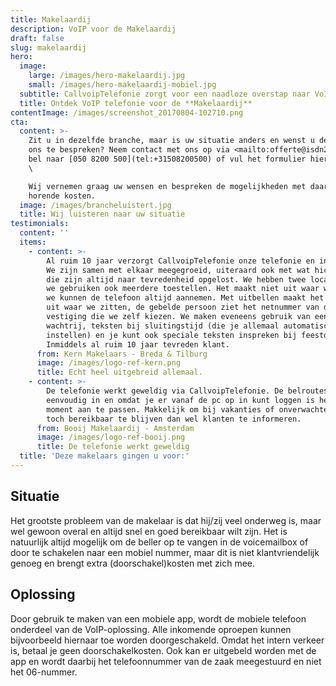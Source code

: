 ```yaml
---
title: Makelaardij
description: VoIP voor de Makelaardij
draft: false
slug: makelaardij
hero:
  image:
    large: /images/hero-makelaardij.jpg
    small: /images/hero-makelaardij-mobiel.jpg
  subtitle: CallvoipTelefonie zorgt voor een naadloze overstap naar VoIP!
  title: Ontdek VoIP telefonie voor de **Makelaardij**
contentImage: /images/screenshot_20170804-102710.png
cta:
  content: >-
    Zit u in dezelfde branche, maar is uw situatie anders en wenst u deze met
    ons te bespreken? Neem contact met ons op via <mailto:offerte@isdn2voip.nl>,
    bel naar [050 8200 500](tel:+31508200500) of vul het formulier hiernaast in.
    \

    Wij vernemen graag uw wensen en bespreken de mogelijkheden met daarbij
    horende kosten.
  image: /images/brancheluistert.jpg
  title: Wij luisteren naar uw situatie
testimonials:
  content: ''
  items:
    - content: >-
        Al ruim 10 jaar verzorgt CallvoipTelefonie onze telefonie en internet.
        We zijn samen met elkaar meegegroeid, uiteraard ook met wat hickups maar
        die zijn altijd naar tevredenheid opgelost. We hebben twee locaties en
        we gebruiken ook meerdere toestellen. Het maakt niet uit waar we zitten,
        we kunnen de telefoon altijd aannemen. Met uitbellen maakt het ook niet
        uit waar we zitten, de gebelde persoon ziet het netnummer van de
        vestiging die we zelf kiezen. We maken eveneens gebruik van een
        wachtrij, teksten bij sluitingstijd (die je allemaal automatisch kunt
        instellen) en je kunt ook speciale teksten inspreken bij feestdagen.
        Inmiddels al ruim 10 jaar tevreden klant.
      from: Kern Makelaars - Breda & Tilburg
      image: /images/logo-ref-kern.png
      title: Echt heel uitgebreid allemaal.
    - content: >-
        De telefonie werkt geweldig via CallvoipTelefonie. De belroutes stel je
        eenvoudig in en omdat je er vanaf de pc op in kunt loggen is het elk
        moment aan te passen. Makkelijk om bij vakanties of onverwachte zaken
        toch bereikbaar te blijven dan wel klanten te informeren.
      from: Booij Makelaardij - Amsterdam
      image: /images/logo-ref-booij.png
      title: De telefonie werkt geweldig
  title: 'Deze makelaars gingen u voor:'
---
```

## Situatie

Het grootste probleem van de makelaar is dat hij/zij veel onderweg is, maar wel gewoon overal en altijd snel en goed bereikbaar wilt zijn. Het is natuurlijk altijd mogelijk om de beller op te vangen in de voicemailbox of door te schakelen naar een mobiel nummer, maar dit is niet klantvriendelijk genoeg en brengt extra (doorschakel)kosten met zich mee.



## Oplossing

Door gebruik te maken van een mobiele app, wordt de mobiele telefoon onderdeel van de VoIP-oplossing. Alle inkomende oproepen kunnen bijvoorbeeld hiernaar toe worden doorgeschakeld. Omdat het intern verkeer is, betaal je geen doorschakelkosten. Ook kan er uitgebeld worden met de app en wordt daarbij het telefoonnummer van de zaak meegestuurd en niet het 06-nummer.
